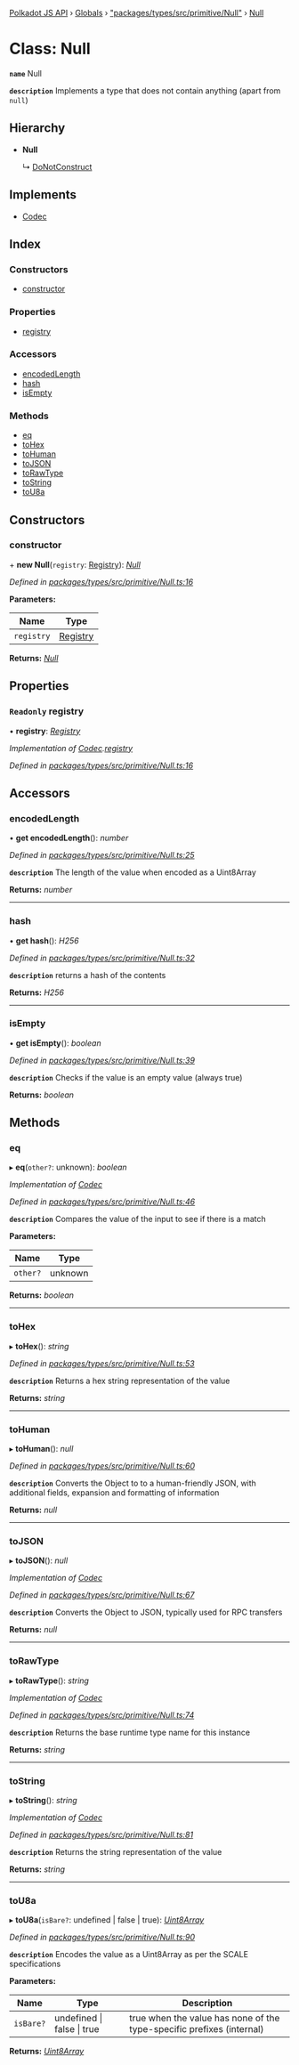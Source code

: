 [Polkadot JS API](../README.md) › [Globals](../globals.md) › ["packages/types/src/primitive/Null"](../modules/_packages_types_src_primitive_null_.md) › [Null](_packages_types_src_primitive_null_.null.md)

# Class: Null

**`name`** Null

**`description`** 
Implements a type that does not contain anything (apart from `null`)

## Hierarchy

* **Null**

  ↳ [DoNotConstruct](_packages_types_src_primitive_donotconstruct_.donotconstruct.md)

## Implements

* [Codec](../interfaces/_packages_types_src_types_codec_.codec.md)

## Index

### Constructors

* [constructor](_packages_types_src_primitive_null_.null.md#constructor)

### Properties

* [registry](_packages_types_src_primitive_null_.null.md#readonly-registry)

### Accessors

* [encodedLength](_packages_types_src_primitive_null_.null.md#encodedlength)
* [hash](_packages_types_src_primitive_null_.null.md#hash)
* [isEmpty](_packages_types_src_primitive_null_.null.md#isempty)

### Methods

* [eq](_packages_types_src_primitive_null_.null.md#eq)
* [toHex](_packages_types_src_primitive_null_.null.md#tohex)
* [toHuman](_packages_types_src_primitive_null_.null.md#tohuman)
* [toJSON](_packages_types_src_primitive_null_.null.md#tojson)
* [toRawType](_packages_types_src_primitive_null_.null.md#torawtype)
* [toString](_packages_types_src_primitive_null_.null.md#tostring)
* [toU8a](_packages_types_src_primitive_null_.null.md#tou8a)

## Constructors

###  constructor

\+ **new Null**(`registry`: [Registry](../interfaces/_packages_types_src_types_registry_.registry.md)): *[Null](_packages_types_src_primitive_null_.null.md)*

*Defined in [packages/types/src/primitive/Null.ts:16](https://github.com/polkadot-js/api/blob/97527871d6/packages/types/src/primitive/Null.ts#L16)*

**Parameters:**

Name | Type |
------ | ------ |
`registry` | [Registry](../interfaces/_packages_types_src_types_registry_.registry.md) |

**Returns:** *[Null](_packages_types_src_primitive_null_.null.md)*

## Properties

### `Readonly` registry

• **registry**: *[Registry](../interfaces/_packages_types_src_types_registry_.registry.md)*

*Implementation of [Codec](../interfaces/_packages_types_src_types_codec_.codec.md).[registry](../interfaces/_packages_types_src_types_codec_.codec.md#readonly-registry)*

*Defined in [packages/types/src/primitive/Null.ts:16](https://github.com/polkadot-js/api/blob/97527871d6/packages/types/src/primitive/Null.ts#L16)*

## Accessors

###  encodedLength

• **get encodedLength**(): *number*

*Defined in [packages/types/src/primitive/Null.ts:25](https://github.com/polkadot-js/api/blob/97527871d6/packages/types/src/primitive/Null.ts#L25)*

**`description`** The length of the value when encoded as a Uint8Array

**Returns:** *number*

___

###  hash

• **get hash**(): *H256*

*Defined in [packages/types/src/primitive/Null.ts:32](https://github.com/polkadot-js/api/blob/97527871d6/packages/types/src/primitive/Null.ts#L32)*

**`description`** returns a hash of the contents

**Returns:** *H256*

___

###  isEmpty

• **get isEmpty**(): *boolean*

*Defined in [packages/types/src/primitive/Null.ts:39](https://github.com/polkadot-js/api/blob/97527871d6/packages/types/src/primitive/Null.ts#L39)*

**`description`** Checks if the value is an empty value (always true)

**Returns:** *boolean*

## Methods

###  eq

▸ **eq**(`other?`: unknown): *boolean*

*Implementation of [Codec](../interfaces/_packages_types_src_types_codec_.codec.md)*

*Defined in [packages/types/src/primitive/Null.ts:46](https://github.com/polkadot-js/api/blob/97527871d6/packages/types/src/primitive/Null.ts#L46)*

**`description`** Compares the value of the input to see if there is a match

**Parameters:**

Name | Type |
------ | ------ |
`other?` | unknown |

**Returns:** *boolean*

___

###  toHex

▸ **toHex**(): *string*

*Defined in [packages/types/src/primitive/Null.ts:53](https://github.com/polkadot-js/api/blob/97527871d6/packages/types/src/primitive/Null.ts#L53)*

**`description`** Returns a hex string representation of the value

**Returns:** *string*

___

###  toHuman

▸ **toHuman**(): *null*

*Defined in [packages/types/src/primitive/Null.ts:60](https://github.com/polkadot-js/api/blob/97527871d6/packages/types/src/primitive/Null.ts#L60)*

**`description`** Converts the Object to to a human-friendly JSON, with additional fields, expansion and formatting of information

**Returns:** *null*

___

###  toJSON

▸ **toJSON**(): *null*

*Implementation of [Codec](../interfaces/_packages_types_src_types_codec_.codec.md)*

*Defined in [packages/types/src/primitive/Null.ts:67](https://github.com/polkadot-js/api/blob/97527871d6/packages/types/src/primitive/Null.ts#L67)*

**`description`** Converts the Object to JSON, typically used for RPC transfers

**Returns:** *null*

___

###  toRawType

▸ **toRawType**(): *string*

*Implementation of [Codec](../interfaces/_packages_types_src_types_codec_.codec.md)*

*Defined in [packages/types/src/primitive/Null.ts:74](https://github.com/polkadot-js/api/blob/97527871d6/packages/types/src/primitive/Null.ts#L74)*

**`description`** Returns the base runtime type name for this instance

**Returns:** *string*

___

###  toString

▸ **toString**(): *string*

*Implementation of [Codec](../interfaces/_packages_types_src_types_codec_.codec.md)*

*Defined in [packages/types/src/primitive/Null.ts:81](https://github.com/polkadot-js/api/blob/97527871d6/packages/types/src/primitive/Null.ts#L81)*

**`description`** Returns the string representation of the value

**Returns:** *string*

___

###  toU8a

▸ **toU8a**(`isBare?`: undefined | false | true): *[Uint8Array](_packages_types_src_codec_raw_.raw.md#static-uint8array)*

*Defined in [packages/types/src/primitive/Null.ts:90](https://github.com/polkadot-js/api/blob/97527871d6/packages/types/src/primitive/Null.ts#L90)*

**`description`** Encodes the value as a Uint8Array as per the SCALE specifications

**Parameters:**

Name | Type | Description |
------ | ------ | ------ |
`isBare?` | undefined &#124; false &#124; true | true when the value has none of the type-specific prefixes (internal)  |

**Returns:** *[Uint8Array](_packages_types_src_codec_raw_.raw.md#static-uint8array)*
